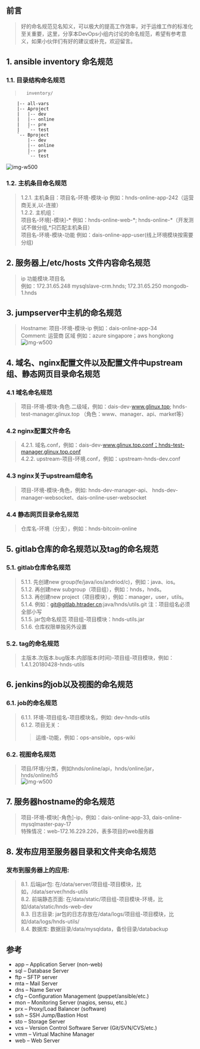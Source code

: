 ## 前言  
>好的命名规范见名知义，可以极大的提高工作效率，对于运维工作的标准化至关重要，这里，分享本DevOps小组内讨论的命名规范，希望有参考意义，如果小伙伴们有好的建议或补充，欢迎留言。  
  
## 1. ansible inventory 命名规范  
### 1.1. 目录结构命名规范  
>		inventory/  
		|-- all-vars  
		|-- Aproject  
		|   |-- dev  
		|   |-- online  
		|   |-- pre  
		|   `-- test  
		`-- Bproject  
		    |-- dev  
		    |-- online  
		    |-- pre  
		    `-- test  
![img-w500](/images/001.png)  
  
### 1.2. 主机条目命名规范  
>1.2.1. 主机条目：项目名-环境-模块-ip 例如：hnds-online-app-242（运营商无关,以-连接）  
1.2.2. 主机组：  
项目名-环境[-模块]-* 例如：hnds-online-web-\*; hnds-online-\*（开发测试不做分组,*只匹配主机条目）  
项目名-环境-模块-功能 例如：dais-online-app-user(线上环境模块按需要分组)  
  
## 2. 服务器上/etc/hosts 文件内容命名规范  
>ip 功能模块.项目名   
例如：172.31.65.248 mysqlslave-crm.hnds; 172.31.65.250 mongodb-1.hnds  
      
## 3. jumpserver中主机的命名规范  
>Hostname: 项目-环境-模块-ip 例如：dais-online-app-34  
Comment: 运营商 区域 例如：azure singapore；aws hongkong  
![img-w500](/images/002.png)  
  
  
## 4. 域名、nginx配置文件以及配置文件中upstream组、静态网页目录命名规范  
### 4.1 域名命名规范  
>项目-环境-模块-角色.二级域，例如：dais-dev-www.glinux.top; hnds-test-manager.glinux.top （角色：www、manager、api、market等）  
  
### 4.2 nginx配置文件命名  
>4.2.1. 域名.conf，例如：dais-dev-www.glinux.top.conf；hnds-test-manager.glinux.top.conf  
>4.2.2. upstream-项目-环境.conf，例如：upstream-hnds-dev.conf  
  
### 4.3 nginx关于upstream组命名  
>项目-环境-模块-角色，例如: hnds-dev-manager-api、 hnds-dev-manager-websocket、dais-online-user-websocket  
  
### 4.4 静态网页目录命名规范  
>仓库名-环境（分支），例如：hnds-bitcoin-online  
  
## 5. gitlab仓库的命名规范以及tag的命名规范  
### 5.1. gitlab仓库命名规范  
>5.1.1. 先创建new group(fe/java/ios/andriod/c)，例如：java、ios。  
>5.1.2. 再创建new subgroup（项目组），例如：hnds，hnds。   
>5.1.3. 再创建new project（项目模块），例如：manager，user，utils。  
>5.1.4. 例如：git@gitlab.htrader.cn:java/hnds/utils.git 注：项目组名必须全部小写  
>5.1.5. jar包命名规范 项目组-项目模块：hnds-utils.jar  
>5.1.6. 仓库权限单独另外设置  
  
### 5.2. tag的命名规范  
> 主版本.次版本.bug版本.内部版本(时间)-项目组-项目模块，例如：1.4.1.20180428-hnds-utils  
  
## 6. jenkins的job以及视图的命名规范  
### 6.1. job的命名规范  
>6.1.1. 环境-项目组名-项目模块名，例如: dev-hnds-utils  
>6.1.2. 项目无关：  
>> 运维-功能，例如：ops-ansible，ops-wiki  
					  
### 6.2. 视图命名规范  
> 项目/环境/分类，例如hnds/online/api，hnds/online/jar，hnds/online/h5  
![img-w500](/images/003.png)  
  
## 7. 服务器hostname的命名规范  
> 项目-环境-模块[-角色]-ip，例如：dais-online-app-33, dais-online-mysqlmaster-pay-17  
>特殊情况：web-172.16.229.226，表多项目的web服务器  
  
## 8. 发布应用至服务器目录和文件夹命名规范  
### 发布到服务器上的应用:  
>8.1. 后端jar包: 在/data/server/项目组-项目模块，比如，/data/server/hnds-utils  
8.2. 前端静态页面: 在/data/static/项目组-项目模块-环境，比如/data/static/hnds-web-dev  
8.3. 日志目录: jar包的日志存放在/data/logs/项目组-项目模块，比如/data/logs/hnds-utils/  
8.4. 数据库: 数据目录/data/mysqldata，备份目录/databackup  
  
## 参考  
* app – Application Server (non-web)  
* sql – Database Server  
* ftp – SFTP server  
* mta – Mail Server  
* dns – Name Server  
* cfg – Configuration Management (puppet/ansible/etc.)  
* mon – Monitoring Server (nagios, sensu, etc.)  
* prx – Proxy/Load Balancer (software)  
* ssh – SSH Jump/Bastion Host  
* sto – Storage Server  
* vcs – Version Control Software Server (Git/SVN/CVS/etc.)  
* vmm – Virtual Machine Manager  
* web – Web Server  